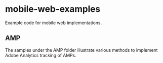 mobile-web-examples
===============

Example code for mobile web implementations.

## AMP
The samples under the AMP folder illustrate various methods to implement Adobe Analytics tracking of AMPs.
